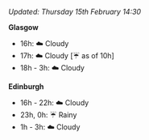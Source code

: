 *Updated: Thursday 15th February 14:30*

**Glasgow**

* 16h: :cloud: Cloudy
* 17h: :cloud: Cloudy [:umbrella: as of 10h]
* 18h - 3h: :cloud: Cloudy

**Edinburgh**

* 16h - 22h: :cloud: Cloudy
* 23h, 0h: :umbrella: Rainy
* 1h - 3h: :cloud: Cloudy
